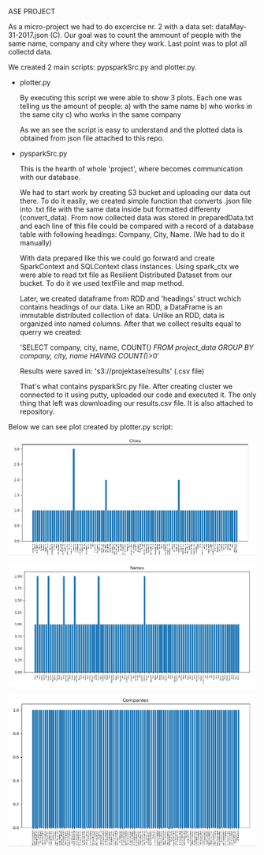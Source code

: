 ASE PROJECT

As a micro-project we had to do excercise nr. 2 with a data set: dataMay-31-2017.json (C). Our goal was to count the 
ammount of people with the same name, company and city where they work. Last point was to plot all collectd data.

We created 2 main scripts: pypsparkSrc.py and plotter.py.
 - plotter.py 
 
    By executing this script we were able to show 3 plots. Each one was telling us the amount of people:
    a) with the same name
    b) who works in the same city
    c) who works in the same company
    
    As we an see the script is easy to understand and the plotted data is obtained from json file attached to this repo.
    
 - pysparkSrc.py
 
    This is the hearth of whole 'project', where becomes communication with our database.
    
    We had to start work by creating S3 bucket and uploading our data out there. To do it easily, we created simple
    function that converts .json file into .txt file with the same data inside but formatted differenty (convert_data).
    From now collected data was stored in preparedData.txt and each line of this file could be compared with a record of 
    a database table with following headings: Company, City, Name. (We had to do it manually)
    
    With data prepared like this we could go forward and create SparkContext and SQLContext class instances. Using
    spark_ctx we were able to read txt file as Resilient Distributed Dataset from our bucket. To do it we used textFile 
    and map method. 
    
    Later, we created dataframe from RDD and 'headings' struct wchich contains headings of our data. Like an RDD, 
    a DataFrame is an immutable distributed collection of data. Unlike an RDD, data is organized into named columns.
    After that we collect results equal to querry we created: 
    
    'SELECT company, city, name, COUNT(*) FROM project_data GROUP BY company, city, name HAVING COUNT(*)>0'
    
    Results were saved in: 's3://projektase/results' (.csv file)
    
    That's what contains pysparkSrc.py file. After creating cluster we connected to it using putty, uploaded our code 
    and executed it. The only thing that left was downloading our results.csv file. It is also attached to repository.
	
	
Below we can see plot created by plotter.py script: 

![](images/citiesplot.png)

![](images/namesplot.png)

![](images/companiesplot.png)

    
 
    
    
    
    
    
     


